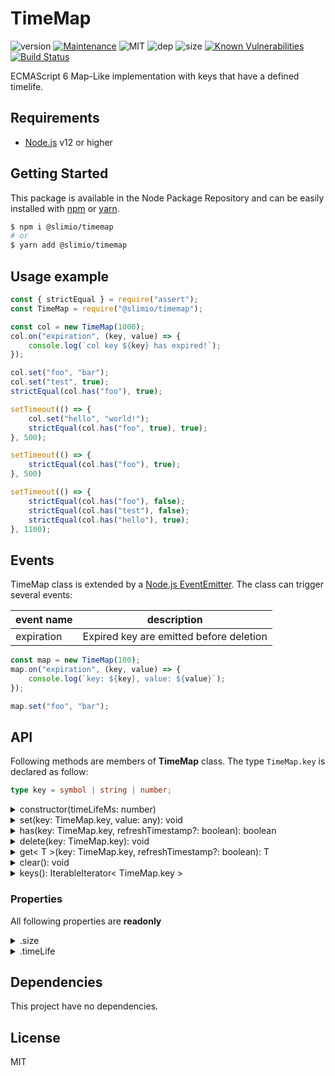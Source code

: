 # TimeMap
![version](https://img.shields.io/badge/dynamic/json.svg?url=https://raw.githubusercontent.com/SlimIO/TimeMap/master/package.json&query=$.version&label=Version)
[![Maintenance](https://img.shields.io/badge/Maintained%3F-yes-green.svg)](https://github.com/SlimIO/is/commit-activity)
![MIT](https://img.shields.io/github/license/mashape/apistatus.svg)
![dep](https://img.shields.io/david/slimio/timemap.svg)
![size](https://img.shields.io/bundlephobia/min/@slimio/timemap.svg)
[![Known Vulnerabilities](https://snyk.io/test/github/SlimIO/TimeMap/badge.svg?targetFile=package.json)](https://snyk.io/test/github/SlimIO/TimeMap?targetFile=package.json)
[![Build Status](https://travis-ci.com/SlimIO/TimeMap.svg?branch=master)](https://travis-ci.com/SlimIO/TimeMap)

ECMAScript 6 Map-Like implementation with keys that have a defined timelife.

## Requirements
- [Node.js](https://nodejs.org/en/) v12 or higher

## Getting Started

This package is available in the Node Package Repository and can be easily installed with [npm](https://docs.npmjs.com/getting-started/what-is-npm) or [yarn](https://yarnpkg.com).

```bash
$ npm i @slimio/timemap
# or
$ yarn add @slimio/timemap
```

## Usage example
```js
const { strictEqual } = require("assert");
const TimeMap = require("@slimio/timemap");

const col = new TimeMap(1000);
col.on("expiration", (key, value) => {
    console.log(`col key ${key} has expired!`);
});

col.set("foo", "bar");
col.set("test", true);
strictEqual(col.has("foo"), true);

setTimeout(() => {
    col.set("hello", "world!");
    strictEqual(col.has("foo", true), true);
}, 500);

setTimeout(() => {
    strictEqual(col.has("foo"), true);
}, 500)

setTimeout(() => {
    strictEqual(col.has("foo"), false);
    strictEqual(col.has("test"), false);
    strictEqual(col.has("hello"), true);
}, 1100);
```

## Events
TimeMap class is extended by a [Node.js EventEmitter](https://nodejs.org/api/events.html). The class can trigger several events:

| event name | description |
| --- | --- |
| expiration | Expired key are emitted before deletion |

```js
const map = new TimeMap(100);
map.on("expiration", (key, value) => {
    console.log(`key: ${key}, value: ${value}`);
});

map.set("foo", "bar");
```

## API
Following methods are members of **TimeMap** class. The type `TimeMap.key` is declared as follow:
```ts
type key = symbol | string | number;
```

<details><summary>constructor(timeLifeMs: number)</summary>
<br />

Create a new TimeMap Object. Take an argument which is the time that a key stay alive within the class.
```js
const map = new TimeMap(5000);
map.set("foo", "bar"); // foo will live for the next 5,000 milliseconds
```

The default **timeLifeMs** is equal to the value of static member `TimeMap.DEFAULT_TIMELIFE_MS` (equal to *1000* by default).
```js
const { strictEqual } = require("assert");

const map = new TimeMap();
strictEqual(map.timeLife, TimeMap.DEFAULT_TIMELIFE_MS);
```
</details>

<details><summary>set(key: TimeMap.key, value: any): void</summary>
<br />

Set a new key in the Collection. Inner timer will be initialized by the first key. The key must be a string or a symbol (no other primitive are accepted).
```js
const { strictEqual } = require("assert");

const map = new TimeMap();
const sym = Symbol("foo");
map.set(sym, "bar");
strictEqual(map.get(sym), "foo");
```
</details>

<details><summary>has(key: TimeMap.key, refreshTimestamp?: boolean): boolean</summary>
<br />

Similar to `Map.has` method. Return **true** if the key exist within.
```js
const { strictEqual } = require("assert");

const map = new TimeMap(100);
map.set("foo", "bar");
setTimeout(() => {
    strictEqual(map.has("foo", true), true);
}, 50);

setTimeout(() => {
    strictEqual(map.has("foo"), true);
}, 50);

setTimeout(() => {
    strictEqual(map.has("foo"), false);
}, 50);
```
</details>

<details><summary>delete(key: TimeMap.key): void</summary>
<br />

Delete a given key from TimeMap. The key must be a string or a symbol.
```js
const { strictEqual } = require("assert");

const map = new TimeMap(100);
map.once("expiration", (key) => {
    strictEqual(key, "hello");
});
map.set("foo", "bar");
map.set("hello", "world");

setTimeout(() => {
    map.delete("foo");
}, 50)
```
</details>

<details><summary>get< T >(key: TimeMap.key, refreshTimestamp?: boolean): T</summary>
<br />

Get a given key from the Class. Throw an Error if the key doesn't exist in the Collection (use .has() before).
```js
const assert = require("assert");

const map = new TimeMap(100);
map.set("foo", "bar");

assert.strictEqual(map.get("foo"), "bar");
assert.throws(() => {
    map.get("world!");
}, { name: "Error" });
```
</details>

<details><summary>clear(): void</summary>
<br />

Clear internal timer and internal data. Everything will be reset.
</details>

<details><summary>keys(): IterableIterator< TimeMap.key ></summary>
<br />

The keys() method returns a new Iterator object that contains the keys for each element in the TimeMap object in insertion order.
```js
const { deepEqual } = require("assert");

const map = new TimeMap();
map.set("foo", "bar");
map.set("yo", "boo");

deepEqual(["foo", "yo"], [...map.keys()]);
```
</details>

### Properties
All following properties are **readonly**

<details><summary>.size</summary>
<br />

The size accessor property returns the number of elements in the TimeMap.
```js
const { strictEqual } = require("assert");

const map = new TimeMap();
map.set("foo", "bar");
strictEqual(map.size, 1);
```
</details>

<details><summary>.timeLife</summary>
<br />

The timeLife accessor property return the configured time life for keys
```js
const { strictEqual } = require("assert");

const map = new TimeMap(2000);
strictEqual(map.timeLife, 2000);
```
</details>

## Dependencies
This project have no dependencies.

## License
MIT
